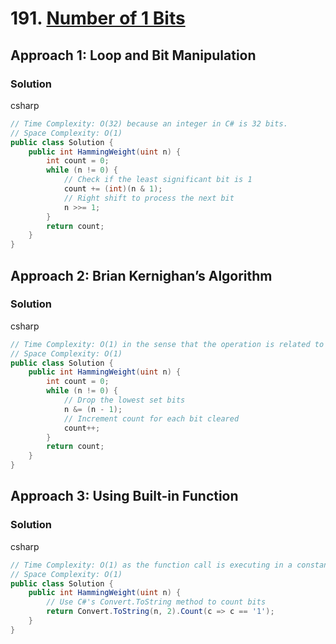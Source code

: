 # 191. [Number of 1 Bits](https://leetcode.com/problems/number-of-1-bits/)

## Approach 1: Loop and Bit Manipulation

### Solution
csharp
```csharp
// Time Complexity: O(32) because an integer in C# is 32 bits.
// Space Complexity: O(1)
public class Solution {
    public int HammingWeight(uint n) {
        int count = 0;
        while (n != 0) {
            // Check if the least significant bit is 1
            count += (int)(n & 1);
            // Right shift to process the next bit
            n >>= 1;
        }
        return count;
    }
}
```

## Approach 2: Brian Kernighan’s Algorithm

### Solution
csharp
```csharp
// Time Complexity: O(1) in the sense that the operation is related to the number of 1s.
// Space Complexity: O(1)
public class Solution {
    public int HammingWeight(uint n) {
        int count = 0;
        while (n != 0) {
            // Drop the lowest set bits
            n &= (n - 1);
            // Increment count for each bit cleared
            count++;
        }
        return count;
    }
}
```

## Approach 3: Using Built-in Function

### Solution
csharp
```csharp
// Time Complexity: O(1) as the function call is executing in a constant time.
// Space Complexity: O(1)
public class Solution {
    public int HammingWeight(uint n) {
        // Use C#'s Convert.ToString method to count bits
        return Convert.ToString(n, 2).Count(c => c == '1');
    }
}
```


